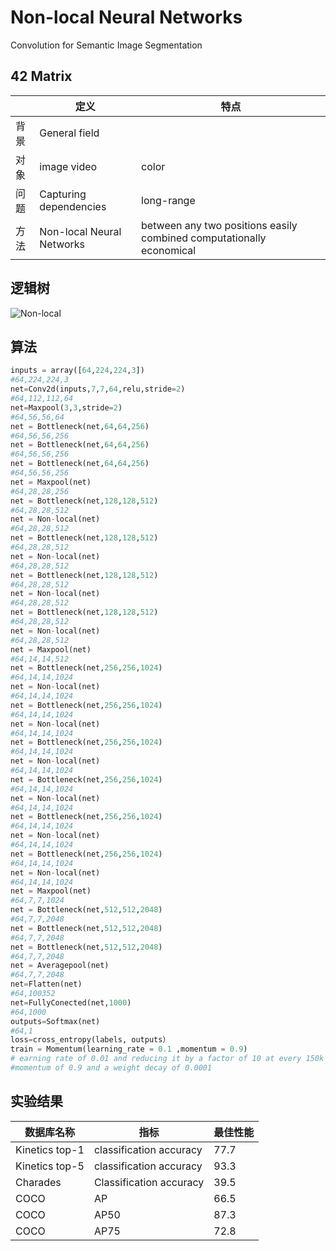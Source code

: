 # Non-local Neural Networks  
Convolution for Semantic Image Segmentation    

## 42 Matrix

|      | 定义                      | 特点                                                         |
| ---- | ------------------------- | ------------------------------------------------------------ |
| 背景 | General field             |                                                              |
| 对象 | image video               | color                                                        |
| 问题 | Capturing dependencies    | long-range                                                   |
| 方法 | Non-local Neural Networks | between any two positions easily combined  computationally economical |

## 逻辑树

![Non-local](D:\work_DL\论文阅读\Non-local.PNG)

## 算法

```python
inputs = array([64,224,224,3])
#64,224,224,3
net=Conv2d(inputs,7,7,64,relu,stride=2)
#64,112,112,64
net=Maxpool(3,3,stride=2)
#64,56,56,64
net = Bottleneck(net,64,64,256)
#64,56,56,256
net = Bottleneck(net,64,64,256)
#64,56,56,256
net = Bottleneck(net,64,64,256)
#64,56,56,256
net = Maxpool(net)
#64,28,28,256
net = Bottleneck(net,128,128,512)
#64,28,28,512
net = Non-local(net)
#64,28,28,512
net = Bottleneck(net,128,128,512)
#64,28,28,512
net = Non-local(net)
#64,28,28,512
net = Bottleneck(net,128,128,512)
#64,28,28,512
net = Non-local(net)
#64,28,28,512
net = Bottleneck(net,128,128,512)
#64,28,28,512
net = Non-local(net)
#64,28,28,512
net = Maxpool(net)
#64,14,14,512
net = Bottleneck(net,256,256,1024)
#64,14,14,1024
net = Non-local(net)
#64,14,14,1024
net = Bottleneck(net,256,256,1024)
#64,14,14,1024
net = Non-local(net)
#64,14,14,1024
net = Bottleneck(net,256,256,1024)
#64,14,14,1024
net = Non-local(net)
#64,14,14,1024
net = Bottleneck(net,256,256,1024)
#64,14,14,1024
net = Non-local(net)
#64,14,14,1024
net = Bottleneck(net,256,256,1024)
#64,14,14,1024
net = Non-local(net)
#64,14,14,1024
net = Bottleneck(net,256,256,1024)
#64,14,14,1024
net = Non-local(net)
#64,14,14,1024
net = Maxpool(net)
#64,7,7,1024
net = Bottleneck(net,512,512,2048)
#64,7,7,2048
net = Bottleneck(net,512,512,2048)
#64,7,7,2048
net = Bottleneck(net,512,512,2048)
#64,7,7,2048
net = Averagepool(net)
#64,7,7,2048
net=Flatten(net)
#64,100352
net=FullyConected(net,1000)
#64,1000
outputs=Softmax(net)
#64,1
loss=cross_entropy(labels, outputs）
train = Momentum(learning_rate = 0.1 ,momentum = 0.9)
# earning rate of 0.01 and reducing it by a factor of 10 at every 150k iterations
#momentum of 0.9 and a weight decay of 0.0001
```

## 实验结果

| 数据库名称     | 指标                    | 最佳性能 |
| -------------- | ----------------------- | -------- |
| Kinetics top-1 | classification accuracy | 77.7     |
| Kinetics top-5 | classification accuracy | 93.3     |
| Charades       | Classification accuracy | 39.5     |
| COCO           | AP                      | 66.5     |
| COCO           | AP50                    | 87.3     |
| COCO           | AP75                    | 72.8     |

